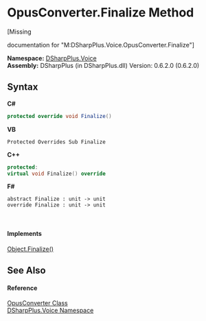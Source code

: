 # OpusConverter.Finalize Method 
 

\[Missing <summary> documentation for "M:DSharpPlus.Voice.OpusConverter.Finalize"\]

**Namespace:**&nbsp;<a href="721897d8-8fb1-1e49-ffd9-d615b59914fb">DSharpPlus.Voice</a><br />**Assembly:**&nbsp;DSharpPlus (in DSharpPlus.dll) Version: 0.6.2.0 (0.6.2.0)

## Syntax

**C#**<br />
``` C#
protected override void Finalize()
```

**VB**<br />
``` VB
Protected Overrides Sub Finalize
```

**C++**<br />
``` C++
protected:
virtual void Finalize() override
```

**F#**<br />
``` F#
abstract Finalize : unit -> unit 
override Finalize : unit -> unit 
```

<br />

#### Implements
<a href="http://msdn2.microsoft.com/en-us/library/4k87zsw7" target="_blank">Object.Finalize()</a><br />

## See Also


#### Reference
<a href="589d242d-7214-93e0-cabd-f73ae5c099bc">OpusConverter Class</a><br /><a href="721897d8-8fb1-1e49-ffd9-d615b59914fb">DSharpPlus.Voice Namespace</a><br />